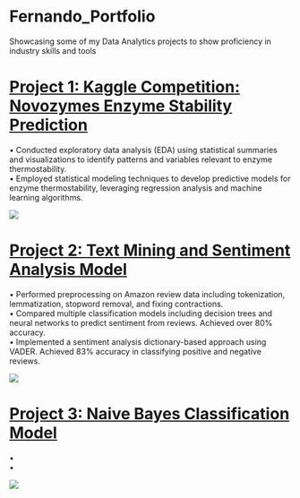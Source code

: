 # Fernando_Portfolio
Showcasing some of my Data Analytics projects to show proficiency in industry skills and tools 

# [Project 1: Kaggle Competition: Novozymes Enzyme Stability Prediction](https://colab.research.google.com/drive/1Qmj3DgOgoaARsjxERBxO35f8eJePev-y)
• Conducted exploratory data analysis (EDA) using statistical summaries and visualizations to identify patterns and variables relevant to
enzyme thermostability.<br>
• Employed statistical modeling techniques to develop predictive models for enzyme thermostability, leveraging regression analysis and
machine learning algorithms. <br>

![](https://github.com/fg22d/Fernando_Portfolio/blob/main/Images/git_1.png)

# [Project 2: Text Mining and Sentiment Analysis Model](https://colab.research.google.com/drive/1_77R-lojVZFk8ZQ5qbx15E1GDCLidmc-)
• Performed preprocessing on Amazon review data including tokenization, lemmatization, stopword removal, and fixing contractions. <br>
• Compared multiple classification models including decision trees and neural networks to predict sentiment from reviews. Achieved over 80% accuracy. <br>
• Implemented a sentiment analysis dictionary-based approach using VADER. Achieved 83% accuracy in classifying positive and negative reviews. <br>

![](https://github.com/fg22d/Fernando_Portfolio/blob/main/Images/Git_2.png)

# [Project 3: Naive Bayes Classification Model](https://colab.research.google.com/drive/1nsIyHmnMVSM_nFKsmEQYppEoMoGVxV67)
• <br>
• <br>

![](https://github.com/fg22d/Fernando_Portfolio/blob/main/Images/Git_3.png)
